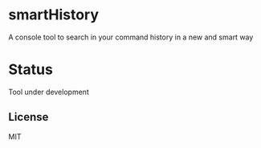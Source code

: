 # smartHistory

A console tool to search in your command history in a new and smart way

# Status
Tool under development

License
----

MIT
